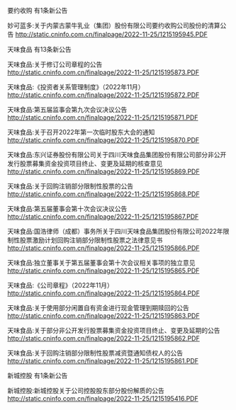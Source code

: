 要约收购 有1条新公告 

妙可蓝多:关于内蒙古蒙牛乳业（集团）股份有限公司要约收购公司股份的清算公告 http://static.cninfo.com.cn/finalpage/2022-11-25/1215195945.PDF 

天味食品 有13条新公告 

天味食品:关于修订公司章程的公告 http://static.cninfo.com.cn/finalpage/2022-11-25/1215195873.PDF 

天味食品:《投资者关系管理制度》（2022年11月） http://static.cninfo.com.cn/finalpage/2022-11-25/1215195872.PDF 

天味食品:第五届监事会第九次会议决议公告 http://static.cninfo.com.cn/finalpage/2022-11-25/1215195871.PDF 

天味食品:关于召开2022年第一次临时股东大会的通知 http://static.cninfo.com.cn/finalpage/2022-11-25/1215195870.PDF 

天味食品:东兴证券股份有限公司关于四川天味食品集团股份有限公司部分非公开发行股票募集资金投资项目终止、变更及延期的核查意见 http://static.cninfo.com.cn/finalpage/2022-11-25/1215195869.PDF 

天味食品:关于回购注销部分限制性股票的公告 http://static.cninfo.com.cn/finalpage/2022-11-25/1215195868.PDF 

天味食品:第五届董事会第十次会议决议公告 http://static.cninfo.com.cn/finalpage/2022-11-25/1215195867.PDF 

天味食品:国浩律师（成都）事务所关于四川天味食品集团股份有限公司2022年限制性股票激励计划回购注销部分限制性股票之法律意见书 http://static.cninfo.com.cn/finalpage/2022-11-25/1215195866.PDF 

天味食品:独立董事关于第五届董事会第十次会议相关事项的独立意见 http://static.cninfo.com.cn/finalpage/2022-11-25/1215195865.PDF 

天味食品:《公司章程》（2022年11月） http://static.cninfo.com.cn/finalpage/2022-11-25/1215195864.PDF 

天味食品:关于使用部分闲置自有资金进行现金管理到期赎回的公告 http://static.cninfo.com.cn/finalpage/2022-11-25/1215195863.PDF 

天味食品:关于部分非公开发行股票募集资金投资项目终止、变更及延期的公告 http://static.cninfo.com.cn/finalpage/2022-11-25/1215195862.PDF 

天味食品:关于回购注销部分限制性股票减资暨通知债权人的公告 http://static.cninfo.com.cn/finalpage/2022-11-25/1215195861.PDF 

新城控股 有1条新公告 

新城控股:新城控股关于公司控股股东部分股份解质的公告 http://static.cninfo.com.cn/finalpage/2022-11-25/1215195416.PDF 

